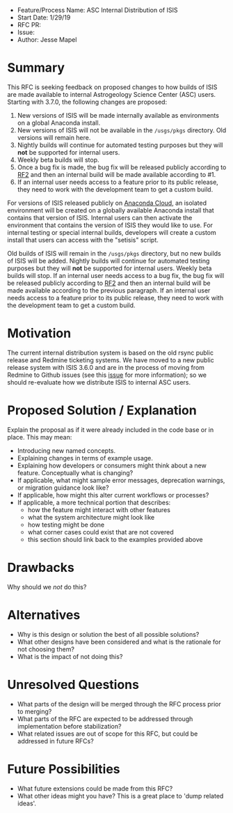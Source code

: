 - Feature/Process Name: ASC Internal Distribution of ISIS
- Start Date: 1/29/19
- RFC PR:
- Issue:
- Author: Jesse Mapel

<!-- This is a comment block that is not visible. We provide some instructions in here. When submitting an RFC please copy this template into a new wiki page titled RFC#:Title, where the number is the next incrementing number. If you would like to submit an RFC, but are unable to edit the wiki, please open an issue and we will assist you in getting your RFC posted. Please fill in, to the largest extent possible, the template below describing your RFC. After that, be active on the associated issue and we can move the RFC through the process.-->

# Summary
This RFC is seeking feedback on proposed changes to how builds of ISIS are made available to internal Astrogeology Science Center (ASC) users. Starting with 3.7.0, the following changes are proposed:

1. New versions of ISIS will be made internally available as environments on a global Anaconda install.
1. New versions of ISIS will not be available in the `/usgs/pkgs` directory. Old versions will remain here.
1. Nightly builds will continue for automated testing purposes but they will **not** be supported for internal users.
1. Weekly beta builds will stop.
1. Once a bug fix is made, the bug fix will be released publicly according to [RF2](https://github.com/USGS-Astrogeology/ISIS3/wiki/RFC2:-Release-Process) and then an internal build will be made available according to #1.
1. If an internal user needs access to a feature prior to its public release, they need to work with the development team to get a custom build.

For versions of ISIS released publicly on [Anaconda Cloud](https://anaconda.org/usgs-astrogeology/isis3), an isolated environment will be created on a globally available Anaconda install that contains that version of ISIS. Internal users can then activate the environment that contains the version of ISIS they would like to use. For internal testing or special internal builds, developers will create a custom install that users can access with the "setisis" script.

Old builds of ISIS will remain in the `/usgs/pkgs` directory, but no new builds of ISIS will be added. Nightly builds will continue for automated testing purposes but they will **not** be supported for internal users. Weekly beta builds will stop. If an internal user needs access to a bug fix, the bug fix will be released publicly according to [RF2](https://github.com/USGS-Astrogeology/ISIS3/wiki/RFC2:-Release-Process) and then an internal build will be made available according to the previous paragraph. If an internal user needs access to a feature prior to its public release, they need to work with the development team to get a custom build.

# Motivation
The current internal distribution system is based on the old rsync public release and Redmine ticketing systems. We have moved to a new public release system with ISIS 3.6.0 and are in the process of moving from Redmine to Github issues (see this [issue](https://github.com/USGS-Astrogeology/ISIS3/issues/678) for more information); so we should re-evaluate how we distribute ISIS to internal ASC users.



# Proposed Solution / Explanation
Explain the proposal as if it were already included in the code base or in place. This may mean:

- Introducing new named concepts.
- Explaining changes in terms of example usage.
- Explaining how developers or consumers might think about a new feature. Conceptually what is changing?
- If applicable, what might sample error messages, deprecation warnings, or migration guidance look like?
- If applicable, how might this alter current workflows or processes?
- If applicable, a more technical portion that describes:
  - how the feature might interact with other features
  - what the system architecture might look like
  - how testing might be done
  - what corner cases could exist that are not covered
  - this section should link back to the examples provided above

# Drawbacks
Why should we *not* do this?

# Alternatives
  - Why is this design or solution the best of all possible solutions?
  - What other designs have been considered and what is the rationale for not choosing them?
  - What is the impact of not doing this?

# Unresolved Questions
  - What parts of the design will be merged through the RFC process prior to merging?
  - What parts of the RFC are expected to be addressed through implementation before stabilization?
  - What related issues are out of scope for this RFC, but could be addressed in future RFCs?

# Future Possibilities
  - What future extensions could be made from this RFC?
  - What other ideas might you have? This is a great place to 'dump related ideas'.